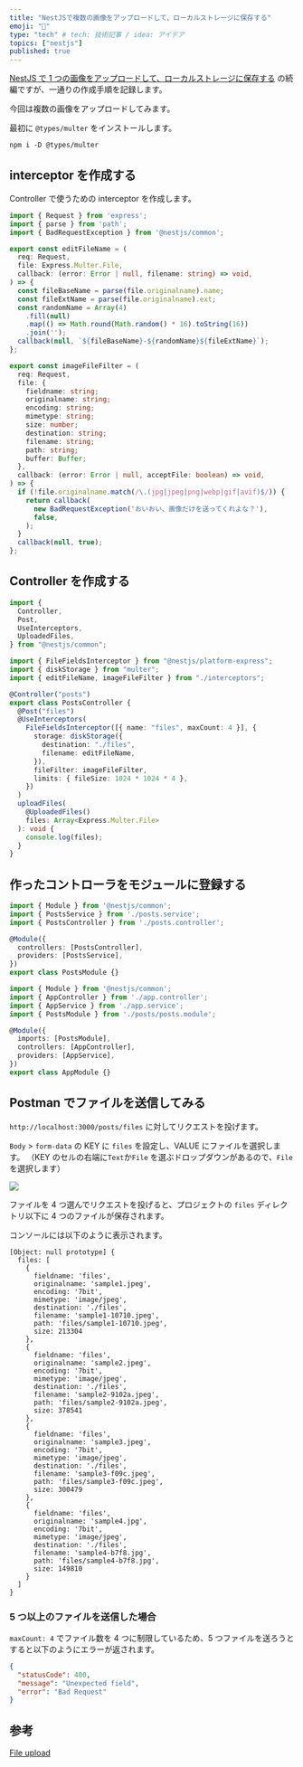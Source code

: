 ```yaml
---
title: "NestJSで複数の画像をアップロードして、ローカルストレージに保存する"
emoji: "🐡"
type: "tech" # tech: 技術記事 / idea: アイデア
topics: ["nestjs"]
published: true
---
```


[NestJS で 1 つの画像をアップロードして、ローカルストレージに保存する](https://zenn.dev/fjsh/articles/nestjs-save-single-image) の続編ですが、一通りの作成手順を記録します。

今回は複数の画像をアップロードしてみます。

最初に `@types/multer` をインストールします。

```shell
npm i -D @types/multer
```

## interceptor を作成する

Controller で使うための interceptor を作成します。

```ts:src/posts/interceptors/index.ts
import { Request } from 'express';
import { parse } from 'path';
import { BadRequestException } from '@nestjs/common';

export const editFileName = (
  req: Request,
  file: Express.Multer.File,
  callback: (error: Error | null, filename: string) => void,
) => {
  const fileBaseName = parse(file.originalname).name;
  const fileExtName = parse(file.originalname).ext;
  const randomName = Array(4)
    .fill(null)
    .map(() => Math.round(Math.random() * 16).toString(16))
    .join('');
  callback(null, `${fileBaseName}-${randomName}${fileExtName}`);
};

export const imageFileFilter = (
  req: Request,
  file: {
    fieldname: string;
    originalname: string;
    encoding: string;
    mimetype: string;
    size: number;
    destination: string;
    filename: string;
    path: string;
    buffer: Buffer;
  },
  callback: (error: Error | null, acceptFile: boolean) => void,
) => {
  if (!file.originalname.match(/\.(jpg|jpeg|png|webp|gif|avif)$/)) {
    return callback(
      new BadRequestException('おいおい、画像だけを送ってくれよな？'),
      false,
    );
  }
  callback(null, true);
};

```

## Controller を作成する

```ts:src/posts/posts.controller.ts
import {
  Controller,
  Post,
  UseInterceptors,
  UploadedFiles,
} from "@nestjs/common";

import { FileFieldsInterceptor } from "@nestjs/platform-express";
import { diskStorage } from "multer";
import { editFileName, imageFileFilter } from "./interceptors";

@Controller("posts")
export class PostsController {
  @Post("files")
  @UseInterceptors(
    FileFieldsInterceptor([{ name: "files", maxCount: 4 }], {
      storage: diskStorage({
        destination: "./files",
        filename: editFileName,
      }),
      fileFilter: imageFileFilter,
      limits: { fileSize: 1024 * 1024 * 4 },
    })
  )
  uploadFiles(
    @UploadedFiles()
    files: Array<Express.Multer.File>
  ): void {
    console.log(files);
  }
}
```

## 作ったコントローラをモジュールに登録する

```ts:src/posts/posts.module.ts
import { Module } from '@nestjs/common';
import { PostsService } from './posts.service';
import { PostsController } from './posts.controller';

@Module({
  controllers: [PostsController],
  providers: [PostsService],
})
export class PostsModule {}
```

```ts:src/app.module.ts
import { Module } from '@nestjs/common';
import { AppController } from './app.controller';
import { AppService } from './app.service';
import { PostsModule } from './posts/posts.module';

@Module({
  imports: [PostsModule],
  controllers: [AppController],
  providers: [AppService],
})
export class AppModule {}
```

## Postman でファイルを送信してみる

`http://localhost:3000/posts/files` に対してリクエストを投げます。

`Body` > `form-data` の KEY に `files` を設定し、VALUE にファイルを選択します。
（KEY のセルの右端に`Text`か`File` を選ぶドロップダウンがあるので、`File`を選択します）

![](https://storage.googleapis.com/zenn-user-upload/fb7b6ad063ed-20221212.jpg)

ファイルを 4 つ選んでリクエストを投げると、プロジェクトの `files` ディレクトリ以下に 4 つのファイルが保存されます。

コンソールには以下のように表示されます。

```shell
[Object: null prototype] {
  files: [
    {
      fieldname: 'files',
      originalname: 'sample1.jpeg',
      encoding: '7bit',
      mimetype: 'image/jpeg',
      destination: './files',
      filename: 'sample1-10710.jpeg',
      path: 'files/sample1-10710.jpeg',
      size: 213304
    },
    {
      fieldname: 'files',
      originalname: 'sample2.jpeg',
      encoding: '7bit',
      mimetype: 'image/jpeg',
      destination: './files',
      filename: 'sample2-9102a.jpeg',
      path: 'files/sample2-9102a.jpeg',
      size: 378541
    },
    {
      fieldname: 'files',
      originalname: 'sample3.jpeg',
      encoding: '7bit',
      mimetype: 'image/jpeg',
      destination: './files',
      filename: 'sample3-f09c.jpeg',
      path: 'files/sample3-f09c.jpeg',
      size: 300479
    },
    {
      fieldname: 'files',
      originalname: 'sample4.jpg',
      encoding: '7bit',
      mimetype: 'image/jpeg',
      destination: './files',
      filename: 'sample4-b7f8.jpg',
      path: 'files/sample4-b7f8.jpg',
      size: 149810
    }
  ]
}
```

### 5 つ以上のファイルを送信した場合

`maxCount: 4` でファイル数を 4 つに制限しているため、5 つファイルを送ろうとすると以下のようにエラーが返されます。

```json
{
  "statusCode": 400,
  "message": "Unexpected field",
  "error": "Bad Request"
}
```

## 参考

[File upload](https://docs.nestjs.com/techniques/file-upload)

